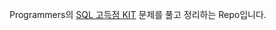 Programmers의 [SQL 고득점 KIT](https://school.programmers.co.kr/learn/challenges?tab=sql_practice_kit)
문제를 풀고 정리하는 Repo입니다.
